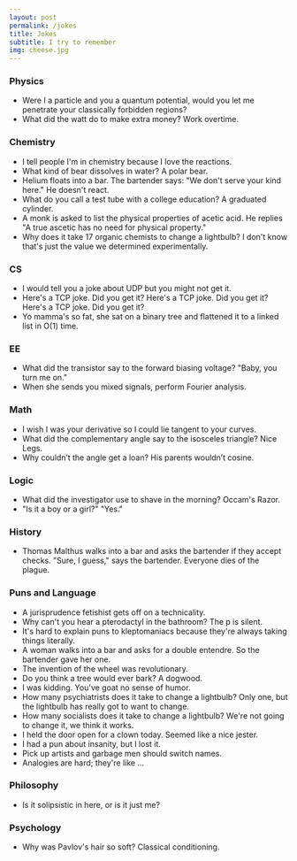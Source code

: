 ```yaml
---
layout: post
permalink: /jokes
title: Jokes
subtitle: I try to remember
img: cheese.jpg
---
```

### Physics
- Were I a particle and you a quantum potential, would you let me penetrate your classically forbidden regions?
- What did the watt do to make extra money? Work overtime.

### Chemistry
- I tell people I'm in chemistry because I love the reactions.
- What kind of bear dissolves in water? A polar bear.
- Helium floats into a bar. The bartender says: "We don't serve your kind here." He doesn't react.
- What do you call a test tube with a college education? A graduated cylinder.
- A monk is asked to list the physical properties of acetic acid. He replies "A true ascetic has no need for physical property."
- Why does it take 17 organic chemists to change a lightbulb? I don't know that's just the value we determined experimentally.

### CS
- I would tell you a joke about UDP but you might not get it.
- Here's a TCP joke. Did you get it? Here's a TCP joke. Did you get it? Here's a TCP joke. Did you get it?
- Yo mamma's so fat, she sat on a binary tree and flattened it to a linked list in O(1) time.

### EE
- What did the transistor say to the forward biasing voltage? "Baby, you turn me on."
- When she sends you mixed signals, perform Fourier analysis.

### Math
- I wish I was your derivative so I could lie tangent to your curves.
- What did the complementary angle say to the isosceles triangle? Nice Legs. 
- Why couldn’t the angle get a loan? His parents wouldn’t cosine.

### Logic
- What did the investigator use to shave in the morning? Occam's Razor.
- "Is it a boy or a girl?" "Yes."

### History
- Thomas Malthus walks into a bar and asks the bartender if they accept checks. "Sure, I guess," says the bartender. Everyone dies of the plague.

### Puns and Language
- A jurisprudence fetishist gets off on a technicality.
- Why can't you hear a pterodactyl in the bathroom? The p is silent.
- It's hard to explain puns to kleptomaniacs because they're always taking things literally.
- A woman walks into a bar and asks for a double entendre. So the bartender gave her one.
- The invention of the wheel was revolutionary.
- Do you think a tree would ever bark? A dogwood.
- I was kidding. You've goat no sense of humor.
- How many psychiatrists does it take to change a lightbulb? Only one, but the lightbulb has really got to want to change.
- How many socialists does it take to change a lightbulb? We're not going to change it, we think it works.
- I held the door open for a clown today. Seemed like a nice jester.
- I had a pun about insanity, but I lost it.
- Pick up artists and garbage men should switch names.
- Analogies are hard; they're like ...

### Philosophy
- Is it solipsistic in here, or is it just me?

### Psychology
- Why was Pavlov's hair so soft? Classical conditioning.
